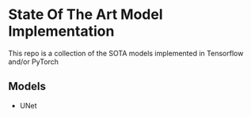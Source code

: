 # State Of The Art Model Implementation

This repo is a collection of the SOTA models implemented in Tensorflow and/or PyTorch

## Models

- UNet

